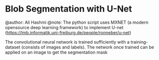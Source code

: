 # Blob Segmentation with U-Net
@author: Ali Hashmi
@note: The python script uses MXNET (a modern opensource deep learning framework) to implement U-net (https://lmb.informatik.uni-freiburg.de/people/ronneber/u-net)

The convolutional neural network is trained sufficiently with a training-dataset (consists of images and labels). The network once trained can be applied on an image to get the segmentation mask


